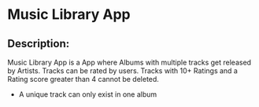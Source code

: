 # Music Library App

## Description:
Music Library App is a App where Albums with multiple tracks get released by Artists.
Tracks can be rated by users. Tracks with 10+ Ratings and a Rating score greater than 4 cannot be deleted.

- A unique track can only exist in one album





